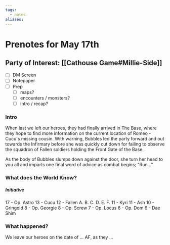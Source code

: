 ```yaml
---
tags:
  - notes
aliases:
---
```


# Prenotes for May 17th
## Party of Interest: [[Cathouse Game#Millie-Side]]
- [ ] DM Screen
- [ ] Notepaper
- [ ] Prep
	- [ ] maps?
	- [ ] encounters / monsters?
	- [ ] intro / recap?

### Intro
When last we left our heroes, they had finally arrived in The Base, where they hope to find more information on the current location of Romeo - Cucu's missing cousin. With warning, Bubbles led the party forward and out towards the Infirmary before she was quickly cut down for failing to observe the squadron of Fallen soldiers holding the Front Gate of the Base.

As the body of Bubbles slumps down against the door, she turn her head to you all and imparts one final word of advice as combat begins; "Run..."

### What does the World Know?
##### Initiative
17 - Op. Astro
13 - Cucu
12 - Fallen
	A.
	B.
	C.
	D.
	E.
	F.
11 - Kyri
11 - Ash
10 - Gringold
8 - Op. Georgie
8 - Op. Screw
7 - Op. Locus
6 - Op. Dom
6 - Dae Shim

### What happened?


We leave our heroes on the date of ... AF, as they ...